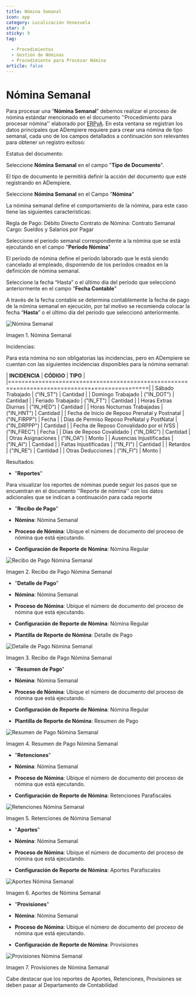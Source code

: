 ```yaml
---
title: Nómina Semanal
icon: app
category: Localización Venezuela
star: 9
sticky: 9
tag:

  - Procedimientos
  - Gestión de Nóminas
  - Procedimiento para Procesar Nómina
article: false
---
```


 **Nómina Semanal**
===================

Para procesar una “**Nómina Semanal**” debemos realizar el proceso de nómina estándar mencionado en el documento ''Procedimiento para procesar nómina'' elaborado por [ERPyA](http://erpya.com). En esta ventana se registran los datos principales que ADempiere requiere para crear una nómina de tipo semanal, cada uno de los campos detallados a continuación son relevantes para obtener un registro exitoso:

Estatus del documento:

Seleccione **Nómina Semanal** en el campo "**Tipo de Documento**".

El tipo de documento le permitirá definir la acción del documento que esté registrando en ADempiere.

Seleccione **Nómina Semanal** en el Campo "**Nómina**"

La nómina semanal define el comportamiento de la nómina, para este caso tiene las siguientes características:

Regla de Pago: Débito Directo
Contrato de Nómina: Contrato Semanal
Cargo: Sueldos y Salarios por Pagar

Seleccione el período semanal correspondiente a la nómina que se está ejecutando en el campo "**Período Nómina**"

El período de nómina define el período laborado que le está siendo cancelado al empleado, disponiendo de los períodos creados en la definición de nómina semanal.

Seleccione la fecha “Hasta” o el último día del período que seleccionó anteriormente en el campo "**Fecha Contable**"

A través de la fecha contable se determina contablemente la fecha de pago de la nómina semanal en ejecución, por tal motivo se recomienda colocar la fecha “**Hasta**” o el último día del período que seleccionó anteriormente.

![Nómina Semanal](/assets/img/procedures/payroll/procedures-to-process-payroll/resources/semanal.png)

Imagen 1. Nómina Semanal

Incidencias:

Para esta nómina no son obligatorias las incidencias, pero en ADempiere se cuentan con las siguientes incidencias disponibles para la nómina semanal:

|           **INCIDENCIA**                              |     **CÓDIGO**       |    **TIPO**    |
|=======================================================+======================+================|
| Sábado Trabajado                                      |     ("IN_ST")        |    Cantidad    |
| Domingo Trabajado                                     |     ("IN_DOT")       |    Cantidad    |
| Feriado Trabajado                                     |     ("IN_FT")        |    Cantidad    |
| Horas Extras Diurnas                                  |     ("IN_HED")       |    Cantidad    |
| Horas Nocturnas Trabajadas                            |     ("IN_HNT")       |    Cantidad    |
| Fecha de Inicio de Reposo Prenatal y Postnatal        |    ("IN_FIRPP")      |     Fecha      |
| Días de Permiso Reposo PreNatal y PostNatal           |    ("IN_DRPPP")      |    Cantidad    |
| Fecha de Reposo Convalidado por el IVSS               |     ("IN_FREC")      |     Fecha      |
| Días de Reposo Covalidado                             |     ("IN_DRC")       |    Cantidad    |
| Otras Asignaciones                                    |      ("IN_OA")       |     Monto      |
| Ausencias Injustificadas                              |      ("IN_AI")       |    Cantidad    |
| Faltas Injustificadas                                 |      ("IN_FI")       |    Cantidad    |
| Retardos                                              |      ("IN_RE")       |    Cantidad    |
| Otras Deducciones                                     |      ("IN_FI")       |     Monto      |

Resultados:

- "**Reportes**"

Para visualizar los reportes de nóminas  puede seguir los pasos que se encuentran en el documento ''Reporte de nómina'' con los datos adicionales que se indican a continuación para cada reporte

- "**Recibo de Pago**"

- **Nómina**: Nómina Semanal

- **Proceso de Nómina**: Ubique el número de documento del proceso de nómina que está ejecutando.

- **Configuración de Reporte de Nómina**: Nómina Regular

![Recibo de Pago Nómina Semanal](/assets/img/procedures/payroll/procedures-to-process-payroll/resources/recibosemanal.png)

Imagen 2. Recibo de Pago Nómina Semanal

- "**Detalle de Pago**"

- **Nómina**: Nómina Semanal

- **Proceso de Nómina**: Ubique el número de documento del proceso de nómina que está ejecutando.

- **Configuración de Reporte de Nómina**: Nómina Regular

- **Plantilla de Reporte de Nómina**: Detalle de Pago

![Detalle de Pago Nómina Semanal](/assets/img/procedures/payroll/procedures-to-process-payroll/resources/detallesemanal.png)

Imagen 3. Recibo de Pago Nómina Semanal

- "**Resumen de Pago**"

- **Nómina**: Nómina Semanal

- **Proceso de Nómina**: Ubique el número de documento del proceso de nómina que está ejecutando.

- **Configuración de Reporte de Nómina**: Nómina Regular

- **Plantilla de Reporte de Nómina**: Resumen de Pago

![Resumen de Pago Nómina Semanal](/assets/img/procedures/payroll/procedures-to-process-payroll/resources/resumensemanal.png)

Imagen 4. Resumen de Pago Nómina Semanal

- "**Retenciones**"

- **Nómina**: Nómina Semanal

- **Proceso de Nómina**: Ubique el número de documento del proceso de nómina que está ejecutando.

- **Configuración de Reporte de Nómina**: Retenciones Parafiscales

![Retenciones Nómina Semanal](/assets/img/procedures/payroll/procedures-to-process-payroll/resources/retencionessemanal.png)

Imagen 5. Retenciones de Nómina Semanal

- "**Aportes**"

- **Nómina**: Nómina Semanal

- **Proceso de Nómina**: Ubique el número de documento del proceso de nómina que está ejecutando.

- **Configuración de Reporte de Nómina**: Aportes Parafiscales

![Aportes Nómina Semanal](/assets/img/procedures/payroll/procedures-to-process-payroll/resources/aportessemanal.png)

Imagen 6. Aportes de Nómina Semanal

- "**Provisiones**"

- **Nómina**: Nómina Semanal

- **Proceso de Nómina**: Ubique el número de documento del proceso de nómina que está ejecutando.

- **Configuración de Reporte de Nómina**: Provisiones

![Provisiones Nómina Semanal](/assets/img/procedures/payroll/procedures-to-process-payroll/resources/provisionessemanal.png)

Imagen 7. Provisiones de Nómina Semanal

Cabe destacar que los reportes de Aportes, Retenciones, Provisiones se deben pasar al Departamento de Contabilidad
